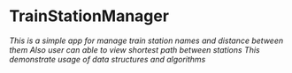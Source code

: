 # TrainStationManager
*This is a simple app for manage train station names and distance between them*
*Also user can able to view shortest path between stations*
*This demonstrate usage of data structures and algorithms*
